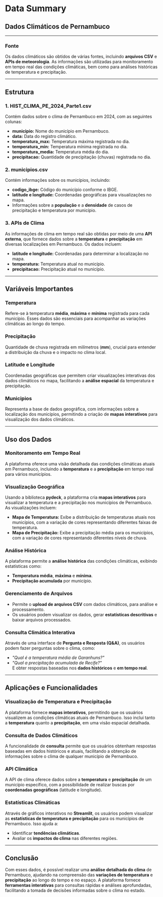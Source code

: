 # Data Summary  
## Dados Climáticos de Pernambuco  

---

### **Fonte**  
Os dados climáticos são obtidos de várias fontes, incluindo **arquivos CSV** e **APIs de meteorologia**. As informações são utilizadas para monitoramento em tempo real das condições climáticas, bem como para análises históricas de temperatura e precipitação.  

---

## **Estrutura**  

### **1. HIST_CLIMA_PE_2024_Parte1.csv**  
Contém dados sobre o clima de Pernambuco em 2024, com as seguintes colunas:  

- **municipio:** Nome do município em Pernambuco.  
- **data:** Data do registro climático.  
- **temperatura_max:** Temperatura máxima registrada no dia.  
- **temperatura_min:** Temperatura mínima registrada no dia.  
- **temperatura_media:** Temperatura média do dia.  
- **precipitacao:** Quantidade de precipitação (chuvas) registrada no dia.  

### **2. municipios.csv**  
Contém informações sobre os municípios, incluindo:  

- **codigo_ibge:** Código do município conforme o IBGE.  
- **latitude e longitude:** Coordenadas geográficas para visualizações no mapa.  
- Informações sobre a **população** e a **densidade** de casos de precipitação e temperatura por município.  

### **3. APIs de Clima**  
As informações de clima em tempo real são obtidas por meio de uma **API externa**, que fornece dados sobre a **temperatura** e **precipitação** em diversas localizações em Pernambuco. Os dados incluem:  

- **latitude e longitude:** Coordenadas para determinar a localização no mapa.  
- **temperatura:** Temperatura atual no município.  
- **precipitacao:** Precipitação atual no município.  

---

## **Variáveis Importantes**  

### **Temperatura**  
Refere-se à temperatura **média**, **máxima** e **mínima** registrada para cada município. Esses dados são essenciais para acompanhar as variações climáticas ao longo do tempo.  

### **Precipitação**  
Quantidade de chuva registrada em milímetros (**mm**), crucial para entender a distribuição da chuva e o impacto no clima local.  

### **Latitude e Longitude**  
Coordenadas geográficas que permitem criar visualizações interativas dos dados climáticos no mapa, facilitando a **análise espacial** da temperatura e precipitação.  

### **Municipios**  
Representa a base de dados geográfica, com informações sobre a localização dos municípios, permitindo a criação de **mapas interativos** para visualização dos dados climáticos.  

---

## **Uso dos Dados**  

### **Monitoramento em Tempo Real**  
A plataforma oferece uma visão detalhada das condições climáticas atuais em Pernambuco, incluindo a **temperatura** e a **precipitação** em tempo real para vários municípios.  

### **Visualização Geográfica**  
Usando a biblioteca **pydeck**, a plataforma cria **mapas interativos** para visualizar a temperatura e a precipitação nos municípios de Pernambuco. As visualizações incluem:  

- **Mapa de Temperatura:** Exibe a distribuição de temperaturas atuais nos municípios, com a variação de cores representando diferentes faixas de temperatura.  
- **Mapa de Precipitação:** Exibe a precipitação média para os municípios, com a variação de cores representando diferentes níveis de chuva.  

### **Análise Histórica**  
A plataforma permite a **análise histórica** das condições climáticas, exibindo estatísticas como:  
- **Temperatura média**, **máxima** e **mínima**.  
- **Precipitação acumulada** por município.  

### **Gerenciamento de Arquivos**  
- Permite o **upload de arquivos CSV** com dados climáticos, para análise e processamento.  
- Os usuários podem visualizar os dados, gerar **estatísticas descritivas** e baixar arquivos processados.  

### **Consulta Climática Interativa**  
Através de uma interface de **Pergunta e Resposta (Q&A)**, os usuários podem fazer perguntas sobre o clima, como:  
- _"Qual é a temperatura média de Garanhuns?"_  
- _"Qual a precipitação acumulada de Recife?"_  
E obter respostas baseadas nos **dados históricos** e **em tempo real**.  

---

## **Aplicações e Funcionalidades**  

### **Visualização de Temperatura e Precipitação**  
A plataforma fornece **mapas interativos**, permitindo que os usuários visualizem as condições climáticas atuais de Pernambuco. Isso inclui tanto a **temperatura** quanto a **precipitação**, em uma visão espacial detalhada.  

### **Consulta de Dados Climáticos**  
A funcionalidade de **consulta** permite que os usuários obtenham respostas baseadas em dados históricos e atuais, facilitando a obtenção de informações sobre o clima de qualquer município de Pernambuco.  

### **API Climática**  
A API de clima oferece dados sobre a **temperatura** e **precipitação** de um município específico, com a possibilidade de realizar buscas por **coordenadas geográficas** (latitude e longitude).  

### **Estatísticas Climáticas**  
Através de gráficos interativos no **Streamlit**, os usuários podem visualizar as **estatísticas de temperatura e precipitação** para os municípios de Pernambuco. Isso ajuda a:  
- Identificar **tendências climáticas**.  
- Avaliar os **impactos do clima** nas diferentes regiões.  

---

## **Conclusão**  
Com esses dados, é possível realizar uma **análise detalhada do clima** de Pernambuco, ajudando na compreensão das **variações de temperatura** e **precipitação** ao longo do tempo e no espaço. A plataforma fornece **ferramentas interativas** para consultas rápidas e análises aprofundadas, facilitando a tomada de decisões informadas sobre o clima no estado.  
